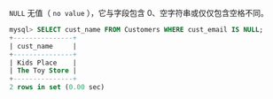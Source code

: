 `NULL` 无值（ `no value` ），它与字段包含 0、空字符串或仅仅包含空格不同。

```sql
mysql> SELECT cust_name FROM Customers WHERE cust_email IS NULL;
+---------------+
| cust_name     |
+---------------+
| Kids Place    |
| The Toy Store |
+---------------+
2 rows in set (0.00 sec)
```

